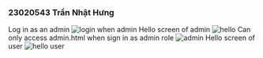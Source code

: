 ### 23020543 Trần Nhật Hưng
Log in as an admin
![login when admin](https://github.com/user-attachments/assets/641ed3a5-c08b-4048-a8b7-080d975e46da)
Hello screen of admin
![hello](https://github.com/user-attachments/assets/96ba4d51-34c3-4190-9a90-79dbf35b3522)
Can only access admin.html when sign in as admin role
![admin](https://github.com/user-attachments/assets/796b08bf-75b8-48a4-a27c-3a8c6a39aa85)
Hello screen of user
![hello user](https://github.com/user-attachments/assets/4833826a-1ad5-4fdc-84c2-8ab94c75ceda)

